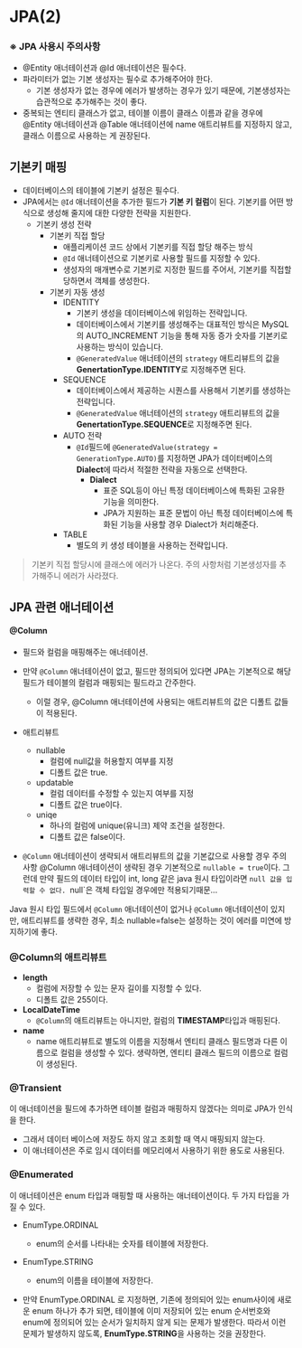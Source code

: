 # JPA(2)

### ※ JPA 사용시 주의사항 
* @Entity 애너테이션과 @Id 애너테이션은 필수다.
* 파라미터가 없는 기본 생성자는 필수로 추가해주어야 한다.
  * 기본 생성자가 없는 경우에 에러가 발생하는 경우가 있기 때문에, 기본생성자는 습관적으로 추가해주는 것이 좋다.
* 중복되는 엔티티 클래스가 없고, 테이블 이름이 클래스 이름과 같을 경우에 @Entity 애너테이션과 @Table 애너테이션에 name 애트리뷰트를 지정하지 않고, 클래스 이름으로 사용하는 게 권장된다.


## 기본키 매핑
* 데이터베이스의 테이블에 기본키 설정은 필수다.
* JPA에서는 `@Id` 애너테이션을 추가한 필드가 **기본 키 컬럼**이 된다. 기본키를 어떤 방식으로 생성해 줄지에 대한 다양한 전략을 지원한다.
  * 기본키 생성 전략
    * 기본키 직접 할당
      * 애플리케이션 코드 상에서 기본키를 직접 할당 해주는 방식
      * `@Id` 애너테이션으로 기본키로 사용할 필드를 지정할 수 있다.
      * 생성자의 매개변수로 기본키로 지정한 필드를 주어서, 기본키를 직접할당하면서 객체를 생성한다.
    * 기본키 자동 생성
      * IDENTITY
        * 기본키 생성을 데이터베이스에 위임하는 전략입니다.
        * 데이터베이스에서 기본키를 생성해주는 대표적인 방식은 MySQL의 AUTO_INCREMENT 기능을 통해 자동 증가 숫자를 기본키로 사용하는 방식이 있습니다.
        * `@GeneratedValue` 애너테이션의 `strategy` 애트리뷰트의 값을 **GenertationType.IDENTITY**로 지정해주면 된다.
      * SEQUENCE
        * 데이터베이스에서 제공하는 시퀀스를 사용해서 기본키를 생성하는 전략입니다.
        * `@GeneratedValue` 애너테이션의 `strategy` 애트리뷰트의 값을 **GenertationType.SEQUENCE**로 지정해주면 된다.
      * AUTO 전략
        * `@Id`필드에 `@GeneratedValue(strategy = GenerationType.AUTO)`를 지정하면 JPA가 데이터베이스의 **Dialect**에 따라서 적절한 전략을 자동으로 선택한다.
          * **Dialect**
            * 표준 SQL등이 아닌 특정 데이터베이스에 특화된 고유한 기능을 의미한다. 
            * JPA가 지원하는 표준 문법이 아닌 특정 데이터베이스에 특화된 기능을 사용할 경우 Dialect가 처리해준다.
      * TABLE
        * 별도의 키 생성 테이블을 사용하는 전략입니다.


> 기본키 직접 할당시에 클래스에 에러가 나온다. 주의 사항처럼 기본생성자를 추가해주니 에러가 사라졌다.


## JPA 관련 애너테이션

#### @Column
- 필드와 컬럼을 매핑해주는 애너테이션.
- 만약 `@Column` 애너테이션이 없고, 필드만 정의되어 있다면 JPA는 기본적으로 해당 필드가 테이블의 컬럼과 매핑되는 필드라고 간주한다. 
  - 이럴 경우, @Column 애너테이션에 사용되는 애트리뷰트의 값은 디폴트 값들이 적용된다.
- 애트리뷰트
  - nullable
    - 컬럼에 null값을 허용할지 여부를 지정
    - 디폴트 값은 true. 
  - updatable
    - 컬럼 데이터를 수정할 수 있는지 여부를 지정
    - 디폴트 값은 true이다.
  - uniqe
    - 하나의 컬럼에 unique(유니크) 제약 조건을 설정한다.
    - 디폴트 값은 false이다.

- `@Column` 애너테이션이 생략되서 애트리뷰트의 값을 기본값으로 사용할 경우 주의 사항
@Column 애너테이션이 생략된 경우 기본적으로 `nullable = true`이다.
그런데 만약 필드의 데이터 타입이 int, long 같은 java 원시 타입이라면 `null 값을 입력할 수 없다.
`null`은 객체 타입일 경우에만 적용되기때문...

Java 원시 타입 필드에서 `@Column` 애너테이션이 없거나 `@Column` 애너테이션이 있지만, 애트리뷰트를 생략한 경우, 최소 nullable=false는 설정하는 것이 에러를 미연에 방지하기에 좋다.




### @Column의 애트리뷰트
* **length**
  * 컬럼에 저장할 수 있는 문자 길이를 지정할 수 있다.
  * 디폴트 값은 255이다.
* **LocalDateTime** 
  * `@Column`의 애트리뷰트는 아니지만, 컬럼의 **TIMESTAMP**타입과 매핑된다.
* **name**
  * name 애트리뷰트로 별도의 이름을 지정해서 엔티티 클래스 필드명과 다른 이름으로 컬럼을 생성할 수 있다. 생략하면, 엔티티 클래스 필드의 이름으로 컬럼이 생성된다.

  
### @Transient
이 애너테이션을 필드에 추가하면 테이블 컬럼과 매핑하지 않겠다는 의미로 JPA가 인식을 한다.
* 그래서 데이터 베이스에 저장도 하지 않고 조회할 때 역시 매핑되지 않는다.
* 이 애너테이션은 주로 임시 데이터를 메모리에서 사용하기 위한 용도로 사용된다.


### @Enumerated
이 애너테이션은 enum 타입과 매핑할 때 사용하는 애너테이션이다.
두 가지 타입을 가질 수 있다.
* EnumType.ORDINAL 
  * enum의 순서를 나타내는 숫자를 테이블에 저장한다.
* EnumType.STRING
  * enum의 이름을 테이블에 저장한다.

* 만약 EnumType.ORDINAL 로 지정하면, 기존에 정의되어 있는 enum사이에 새로운 enum 하나가 추가 되면, 테이블에 이미 저장되어 있는 enum 순서번호와 enum에  정의되어 있는 순서가 일치하지 않게 되는 문제가 발생한다. 따라서 이런 문제가 발생하지 않도록, **EnumType.STRING**을 사용하는 것을 권장한다.  
